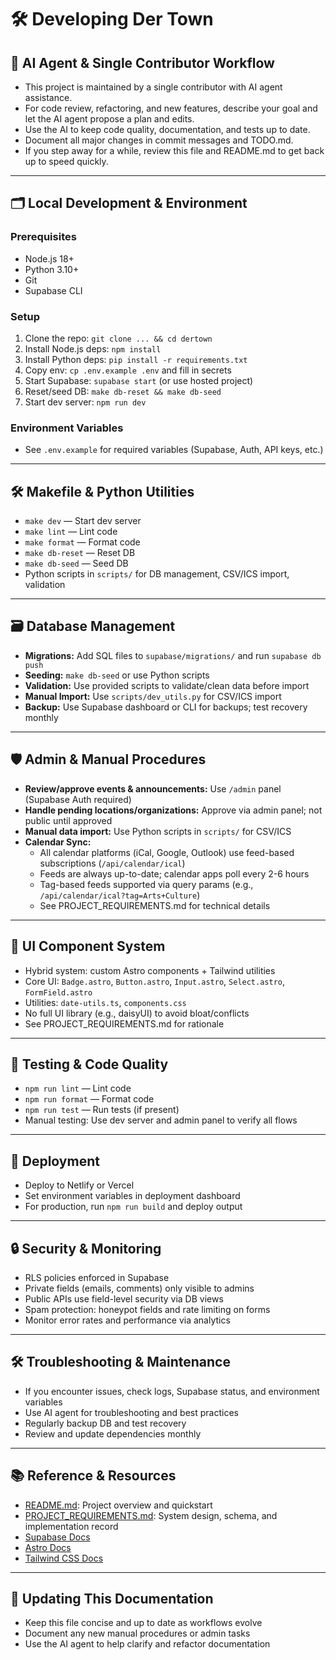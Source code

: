 # 🛠️ Developing Der Town

## 🤖 AI Agent & Single Contributor Workflow

- This project is maintained by a single contributor with AI agent assistance.
- For code review, refactoring, and new features, describe your goal and let the AI agent propose a plan and edits.
- Use the AI to keep code quality, documentation, and tests up to date.
- Document all major changes in commit messages and TODO.md.
- If you step away for a while, review this file and README.md to get back up to speed quickly.

---

## 🗂️ Local Development & Environment

### Prerequisites

- Node.js 18+
- Python 3.10+
- Git
- Supabase CLI

### Setup

1. Clone the repo: `git clone ... && cd dertown`
2. Install Node.js deps: `npm install`
3. Install Python deps: `pip install -r requirements.txt`
4. Copy env: `cp .env.example .env` and fill in secrets
5. Start Supabase: `supabase start` (or use hosted project)
6. Reset/seed DB: `make db-reset && make db-seed`
7. Start dev server: `npm run dev`

### Environment Variables

- See `.env.example` for required variables (Supabase, Auth, API keys, etc.)

---

## 🛠️ Makefile & Python Utilities

- `make dev` — Start dev server
- `make lint` — Lint code
- `make format` — Format code
- `make db-reset` — Reset DB
- `make db-seed` — Seed DB
- Python scripts in `scripts/` for DB management, CSV/ICS import, validation

---

## 🗃️ Database Management

- **Migrations:** Add SQL files to `supabase/migrations/` and run `supabase db push`
- **Seeding:** `make db-seed` or use Python scripts
- **Validation:** Use provided scripts to validate/clean data before import
- **Manual Import:** Use `scripts/dev_utils.py` for CSV/ICS import
- **Backup:** Use Supabase dashboard or CLI for backups; test recovery monthly

---

## 🛡️ Admin & Manual Procedures

- **Review/approve events & announcements:** Use `/admin` panel (Supabase Auth required)
- **Handle pending locations/organizations:** Approve via admin panel; not public until approved
- **Manual data import:** Use Python scripts in `scripts/` for CSV/ICS
- **Calendar Sync:**
  - All calendar platforms (iCal, Google, Outlook) use feed-based subscriptions (`/api/calendar/ical`)
  - Feeds are always up-to-date; calendar apps poll every 2-6 hours
  - Tag-based feeds supported via query params (e.g., `/api/calendar/ical?tag=Arts+Culture`)
  - See PROJECT_REQUIREMENTS.md for technical details

---

## 🧩 UI Component System

- Hybrid system: custom Astro components + Tailwind utilities
- Core UI: `Badge.astro`, `Button.astro`, `Input.astro`, `Select.astro`, `FormField.astro`
- Utilities: `date-utils.ts`, `components.css`
- No full UI library (e.g., daisyUI) to avoid bloat/conflicts
- See PROJECT_REQUIREMENTS.md for rationale

---

## 🧪 Testing & Code Quality

- `npm run lint` — Lint code
- `npm run format` — Format code
- `npm run test` — Run tests (if present)
- Manual testing: Use dev server and admin panel to verify all flows

---

## 🚀 Deployment

- Deploy to Netlify or Vercel
- Set environment variables in deployment dashboard
- For production, run `npm run build` and deploy output

---

## 🔒 Security & Monitoring

- RLS policies enforced in Supabase
- Private fields (emails, comments) only visible to admins
- Public APIs use field-level security via DB views
- Spam protection: honeypot fields and rate limiting on forms
- Monitor error rates and performance via analytics

---

## 🛠️ Troubleshooting & Maintenance

- If you encounter issues, check logs, Supabase status, and environment variables
- Use AI agent for troubleshooting and best practices
- Regularly backup DB and test recovery
- Review and update dependencies monthly

---

## 📚 Reference & Resources

- [README.md](./README.md): Project overview and quickstart
- [PROJECT_REQUIREMENTS.md](./PROJECT_REQUIREMENTS.md): System design, schema, and implementation record
- [Supabase Docs](https://supabase.com/docs)
- [Astro Docs](https://docs.astro.build)
- [Tailwind CSS Docs](https://tailwindcss.com/docs)

---

## 📝 Updating This Documentation

- Keep this file concise and up to date as workflows evolve
- Document any new manual procedures or admin tasks
- Use the AI agent to help clarify and refactor documentation
